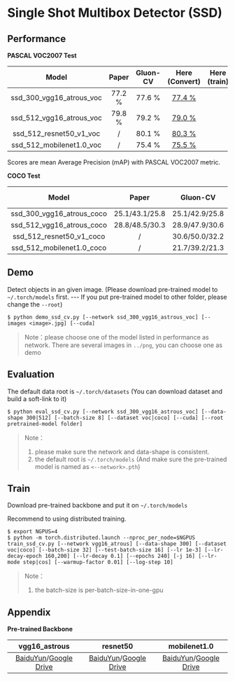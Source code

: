 # Single Shot Multibox Detector (SSD)

## Performance

**PASCAL VOC2007 Test**

|          Model           | Paper  | Gluon-CV | Here (Convert) | Here (train) |
| :----------------------: | :----: | :------: | :------------: | :----------: |
| ssd_300_vgg16_atrous_voc | 77.2 % |  77.6 %  |   [77.4 %]()   |              |
| ssd_512_vgg16_atrous_voc | 79.8 % |  79.2 %  |   [79.0 %]()   |              |
| ssd_512_resnet50_v1_voc  |   /    |  80.1 %  |   [80.3 %]()   |              |
| ssd_512_mobilenet1.0_voc |   /    |  75.4 %  |   [75.5 %]()   |              |

Scores are mean Average Precision (mAP) with PASCAL VOC2007 metric.

**COCO Test**

|           Model           |     Paper      |    Gluon-CV    |   Here (Convert)   | Here (train) |
| :-----------------------: | :------------: | :------------: | :----------------: | :----------: |
| ssd_300_vgg16_atrous_coco | 25.1/43.1/25.8 | 25.1/42.9/25.8 | [25.0/42.6/25.8]() |              |
| ssd_512_vgg16_atrous_coco | 28.8/48.5/30.3 | 28.9/47.9/30.6 | [29.0/48.0/30.6]() |              |
| ssd_512_resnet50_v1_coco  |       /        | 30.6/50.0/32.2 | [29.7/49.1/31.1]() |              |
| ssd_512_mobilenet1.0_coco |       /        | 21.7/39.2/21.3 | [20.8/38.3/20.3]() |              |

## Demo

Detect objects in an given image. (Please download pre-trained model to `~/.torch/models` first. --- If you put pre-trained model to other folder, please change the `--root`)

```shell
$ python demo_ssd_cv.py [--network ssd_300_vgg16_astrous_voc] [--images <image>.jpg] [--cuda] 
```

> Note：please choose one of the model listed in performance as network. There are several images in `../png`, you can choose one as demo

## Evaluation

The default data root is `~/.torch/datasets` (You can download dataset and build a soft-link to it)

```shell
$ python eval_ssd_cv.py [--network ssd_300_vgg16_astrous_voc] [--data-shape 300|512] [--batch-size 8] [--dataset voc|coco] [--cuda] [--root pretrained-model folder]
```

> Note：
>
> 1. please make sure the network and data-shape is consistent. 
> 2. the default root is `~/.torch/models` (And make sure the pre-trained model is named as  `<--network>.pth`)

## Train

Download pre-trained backbone and put it on `~/.torch/models`

Recommend to using distributed training.

```shell
$ export NGPUS=4
$ python -m torch.distributed.launch --nproc_per_node=$NGPUS train_ssd_cv.py [--network vgg16_atrous] [--data-shape 300] [--dataset voc|coco] [--batch-size 32] [--test-batch-size 16] [--lr 1e-3] [--lr-decay-epoch 160,200] [--lr-decay 0.1] [--epochs 240] [-j 16] [--lr-mode step|cos] [--warmup-factor 0.01] [--log-step 10]
```

> Note：
>
> 1. the batch-size is per-batch-size-in-one-gpu

## Appendix

**Pre-trained Backbone**

|         vgg16_astrous         |           resnet50            |         mobilenet1.0          |
| :---------------------------: | :---------------------------: | :---------------------------: |
| [BaiduYun]()/[Google Drive]() | [BaiduYun]()/[Google Drive]() | [BaiduYun]()/[Google Drive]() |